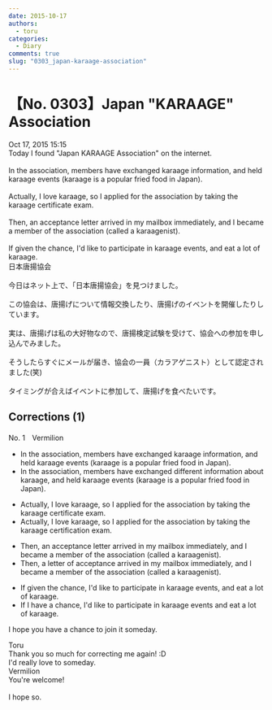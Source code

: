 ```yaml
---
date: 2015-10-17
authors:
  - toru
categories:
  - Diary
comments: true
slug: "0303_japan-karaage-association"
---
```


# 【No. 0303】Japan "KARAAGE" Association
<div class="date">Oct 17, 2015 15:15</div>
<div id="post"><div id="body_show_ori">
Today I found "Japan KARAAGE Association" on the internet.<br/><br/>In the association, members have exchanged karaage information, and held karaage events (karaage is a popular fried food in Japan).<br/><br/>Actually, I love karaage, so I applied for the association by taking the karaage certificate exam.<br/><br/>Then, an acceptance letter arrived in my mailbox immediately, and I became a member of the association (called a karaagenist).<br/><br/>If given the chance, I'd like to participate in karaage events, and eat a lot of karaage.
</div></div>

<!-- more -->

<div id="post_ja"><div id="body_show_mo">
日本唐揚協会<br/><br/>今日はネット上で、「日本唐揚協会」を見つけました。<br/><br/>この協会は、唐揚げについて情報交換したり、唐揚げのイベントを開催したりしています。<br/><br/>実は、唐揚げは私の大好物なので、唐揚検定試験を受けて、協会への参加を申し込んでみました。<br/><br/>そうしたらすぐにメールが届き、協会の一員（カラアゲニスト）として認定されました(笑)<br/><br/>タイミングが合えばイベントに参加して、唐揚げを食べたいです。
</div></div>

## Corrections (1)
<div id="block"><div class="first_name"> No. 1　<span class="just_name">Vermilion</span></div><div id="block2">
<ul class="correction_field">
<li class="incorrect">In the association, members have exchanged karaage information, and held karaage events (karaage is a popular fried food in Japan).</li>
<li class="corrected correct">
In the association, members have exchanged <span class="f_blue">different</span> information about karaage, and held karaage events (karaage is a popular fried food in Japan).
</li>
</ul>
<ul class="correction_field">
<li class="incorrect">Actually, I love karaage, so I applied for the association by taking the karaage certificate exam.</li>
<li class="corrected correct">
Actually, I love karaage, so I applied for the association by taking the karaage certifi<span class="f_blue">cation</span> exam.
</li>
</ul>
<ul class="correction_field">
<li class="incorrect">Then, an acceptance letter arrived in my mailbox immediately, and I became a member of the association (called a karaagenist).</li>
<li class="corrected correct">
Then, a letter of acceptance arrived in my mailbox immediately, and I became a member of the association (called a karaagenist).
</li>
</ul>
<ul class="correction_field">
<li class="incorrect">If given the chance, I'd like to participate in karaage events, and eat a lot of karaage.</li>
<li class="corrected correct">
If I have a chance, I'd like to participate in karaage events and eat a lot of karaage.
</li>
</ul>
<p class="comment_small">
 I hope you have a chance to join it someday.
</p>

</div><div class="name"><span class="just_name">Toru</span><br>
Thank you so much for correcting me again! :D<br/>I'd really love to someday.
</div>
<div class="name"><span class="just_name">Vermilion</span><br>
You're welcome!<br/><br/>I hope so. 
</div>
</div>
